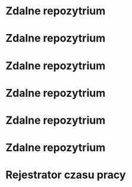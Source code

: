 # Zdalne repozytrium #
# Zdalne repozytrium #
# Zdalne repozytrium #
# Zdalne repozytrium #
# Zdalne repozytrium #
# Zdalne repozytrium #
# Rejestrator czasu pracy #
